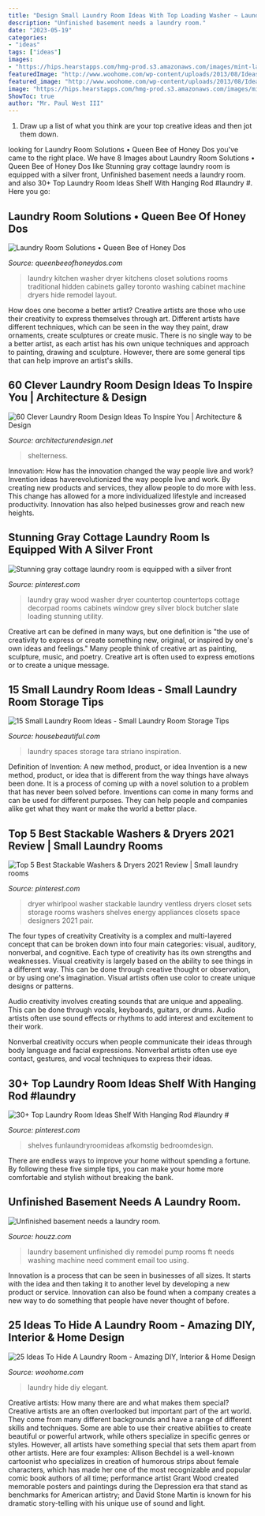```yaml
---
title: "Design Small Laundry Room Ideas With Top Loading Washer ~ Laundry Basement Unfinished Diy Remodel Pump Rooms Ft Needs Washing Machine Need Comment Email Too Using"
description: "Unfinished basement needs a laundry room."
date: "2023-05-19"
categories:
- "ideas"
tags: ["ideas"]
images:
- "https://hips.hearstapps.com/hmg-prod.s3.amazonaws.com/images/mint-laundry-room-1518203891.jpg?crop=1xw:0.9856262833675564xh;center,top&amp;resize=480:*"
featuredImage: "http://www.woohome.com/wp-content/uploads/2013/08/Ideas-To-Hide-A-Laundry-Room-06.jpg"
featured_image: "http://www.woohome.com/wp-content/uploads/2013/08/Ideas-To-Hide-A-Laundry-Room-06.jpg"
image: "https://hips.hearstapps.com/hmg-prod.s3.amazonaws.com/images/mint-laundry-room-1518203891.jpg?crop=1xw:0.9856262833675564xh;center,top&amp;resize=480:*"
ShowToc: true
author: "Mr. Paul West III"
---
```



1. Draw up a list of what you think are your top creative ideas and then jot them down.

	

		
looking for Laundry Room Solutions • Queen Bee of Honey Dos you've came to the right place. We have 8 Images about Laundry Room Solutions • Queen Bee of Honey Dos like Stunning gray cottage laundry room is equipped with a silver front, Unfinished basement needs a laundry room. and also 30+ Top Laundry Room Ideas Shelf With Hanging Rod #laundry #. Here you go:
		
    
## Laundry Room Solutions • Queen Bee Of Honey Dos

<img loading=lazy src="http://st.hzcdn.com/simgs/6dc1893d0133d4f9_8-1359/traditional-kitchen.jpg" onerror="this.onerror=null;this.src='https://tse4.mm.bing.net/th?id=OIP.LskeONTzEKyOdoI2gmyw0gHaLK&amp;pid=15.1';" alt="Laundry Room Solutions • Queen Bee of Honey Dos">

_Source: queenbeeofhoneydos.com_

>laundry kitchen washer dryer kitchens closet solutions rooms traditional hidden cabinets galley toronto washing cabinet machine dryers hide remodel layout. 

	

How does one become a better artist?
Creative artists are those who use their creativity to express themselves through art. Different artists have different techniques, which can be seen in the way they paint, draw ornaments, create sculptures or create music. There is no single way to be a better artist, as each artist has his own unique techniques and approach to painting, drawing and sculpture. However, there are some general tips that can help improve an artist's skills.

    
## 60 Clever Laundry Room Design Ideas To Inspire You | Architecture &amp; Design

<img loading=lazy src="https://cdn.architecturendesign.net/wp-content/uploads/2015/11/AD-Clever-Laundry-Room-Design-Ideas-34.jpg" onerror="this.onerror=null;this.src='https://tse1.mm.bing.net/th?id=OIP.oS9PLzYuUktPZSSJ7Fp78wHaJ4&amp;pid=15.1';" alt="60 Clever Laundry Room Design Ideas To Inspire You | Architecture &amp; Design">

_Source: architecturendesign.net_

>shelterness. 

	

Innovation: How has the innovation changed the way people live and work?
Invention ideas haverevolutionized the way people live and work. By creating new products and services, they allow people to do more with less. This change has allowed for a more individualized lifestyle and increased productivity. Innovation has also helped businesses grow and reach new heights.

    
## Stunning Gray Cottage Laundry Room Is Equipped With A Silver Front

<img loading=lazy src="https://i.pinimg.com/originals/f3/47/53/f34753c16226c46fa3c8ff7a4daf1968.jpg" onerror="this.onerror=null;this.src='https://tse4.mm.bing.net/th?id=OIP.LqroQUNoddg1b3VkcuizDAHaLH&amp;pid=15.1';" alt="Stunning gray cottage laundry room is equipped with a silver front">

_Source: pinterest.com_

>laundry gray wood washer dryer countertop countertops cottage decorpad rooms cabinets window grey silver block butcher slate loading stunning utility. 

	

Creative art can be defined in many ways, but one definition is "the use of creativity to express or create something new, original, or inspired by one's own ideas and feelings." Many people think of creative art as painting, sculpture, music, and poetry. Creative art is often used to express emotions or to create a unique message.

    
## 15 Small Laundry Room Ideas - Small Laundry Room Storage Tips

<img loading=lazy src="https://hips.hearstapps.com/hmg-prod.s3.amazonaws.com/images/mint-laundry-room-1518203891.jpg?crop=1xw:0.9856262833675564xh;center,top&amp;resize=480:*" onerror="this.onerror=null;this.src='https://tse3.mm.bing.net/th?id=OIP.GBtLyK1m04CIPV0clHazpwHaLH&amp;pid=15.1';" alt="15 Small Laundry Room Ideas - Small Laundry Room Storage Tips">

_Source: housebeautiful.com_

>laundry spaces storage tara striano inspiration. 

	

Definition of Invention: A new method, product, or idea
Invention is a new method, product, or idea that is different from the way things have always been done. It is a process of coming up with a novel solution to a problem that has never been solved before. Inventions can come in many forms and can be used for different purposes. They can help people and companies alike get what they want or make the world a better place.

    
## Top 5 Best Stackable Washers &amp; Dryers 2021 Review | Small Laundry Rooms

<img loading=lazy src="https://i.pinimg.com/originals/45/97/21/45972186a754ad7a5cd8c0fdc15b09a1.jpg" onerror="this.onerror=null;this.src='https://tse2.mm.bing.net/th?id=OIP.JQ9gVRyesUE2x1DTHmGoQwHaJ3&amp;pid=15.1';" alt="Top 5 Best Stackable Washers &amp; Dryers 2021 Review | Small laundry rooms">

_Source: pinterest.com_

>dryer whirlpool washer stackable laundry ventless dryers closet sets storage rooms washers shelves energy appliances closets space designers 2021 pair. 

	

The four types of creativity
Creativity is a complex and multi-layered concept that can be broken down into four main categories: visual, auditory, nonverbal, and cognitive. Each type of creativity has its own strengths and weaknesses.
Visual creativity is largely based on the ability to see things in a different way. This can be done through creative thought or observation, or by using one's imagination. Visual artists often use color to create unique designs or patterns.

Audio creativity involves creating sounds that are unique and appealing. This can be done through vocals, keyboards, guitars, or drums. Audio artists often use sound effects or rhythms to add interest and excitement to their work.

Nonverbal creativity occurs when people communicate their ideas through body language and facial expressions. Nonverbal artists often use eye contact, gestures, and vocal techniques to express their ideas.

    
## 30+ Top Laundry Room Ideas Shelf With Hanging Rod #laundry #

<img loading=lazy src="https://i.pinimg.com/736x/95/a4/27/95a42769189b705a2ce9068305a9df53.jpg" onerror="this.onerror=null;this.src='https://tse3.mm.bing.net/th?id=OIP.MRFSWipx_7ZUYIvX-w5x9AHaLH&amp;pid=15.1';" alt="30+ Top Laundry Room Ideas Shelf With Hanging Rod #laundry #">

_Source: pinterest.com_

>shelves funlaundryroomideas afkomstig bedroomdesign. 

	

There are endless ways to improve your home without spending a fortune. By following these five simple tips, you can make your home more comfortable and stylish without breaking the bank.

    
## Unfinished Basement Needs A Laundry Room.

<img loading=lazy src="https://st.hzcdn.com/simgs/e202c95b01092464_8-3636/home-design.jpg" onerror="this.onerror=null;this.src='https://tse2.mm.bing.net/th?id=OIP.ShvoFChPL6Uk4qZ91KeO6AHaNJ&amp;pid=15.1';" alt="Unfinished basement needs a laundry room.">

_Source: houzz.com_

>laundry basement unfinished diy remodel pump rooms ft needs washing machine need comment email too using. 

	

Innovation is a process that can be seen in businesses of all sizes. It starts with the idea and then taking it to another level by developing a new product or service. Innovation can also be found when a company creates a new way to do something that people have never thought of before.

    
## 25 Ideas To Hide A Laundry Room - Amazing DIY, Interior &amp; Home Design

<img loading=lazy src="http://www.woohome.com/wp-content/uploads/2013/08/Ideas-To-Hide-A-Laundry-Room-06.jpg" onerror="this.onerror=null;this.src='https://tse2.mm.bing.net/th?id=OIP._hvPU10rLof0MnQSXSZcEwHaIJ&amp;pid=15.1';" alt="25 Ideas To Hide A Laundry Room - Amazing DIY, Interior &amp; Home Design">

_Source: woohome.com_

>laundry hide diy elegant. 

	

Creative artists: How many there are and what makes them special?
Creative artists are an often overlooked but important part of the art world. They come from many different backgrounds and have a range of different skills and techniques. Some are able to use their creative abilities to create beautiful or powerful artwork, while others specialize in specific genres or styles. However, all artists have something special that sets them apart from other artists. Here are four examples: 
Allison Bechdel is a well-known cartoonist who specializes in creation of humorous strips about female characters, which has made her one of the most recognizable and popular comic book authors of all time; performance artist Grant Wood created memorable posters and paintings during the Depression era that stand as benchmarks for American artistry; and David Stone Martin is known for his dramatic story-telling with his unique use of sound and light.

